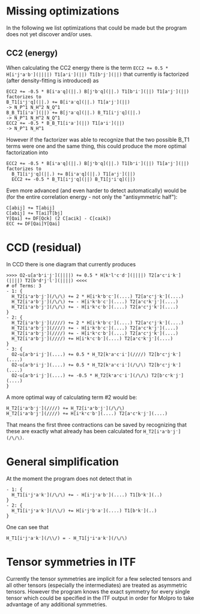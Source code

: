 # Missing optimizations

In the following we list optimizations that could be made but the program does not yet discover and/or uses.

## CC2 (energy)

When calculating the CC2 energy there is the term `ECC2 += 0.5 * H[i⁺j⁺a⁻b⁻](||||) T1[a⁺i⁻](||) T1[b⁺j⁻](||)` that currently is factorized (after
density-fitting is introduced) as
```
ECC2 += -0.5 * B[i⁺a⁻q](||.) B[j⁺b⁻q](||.) T1[b⁺i⁻](||) T1[a⁺j⁻](||) factorizes to
B_T1[i⁺j⁻q](||.) += B[i⁺a⁻q](||.) T1[a⁺j⁻](||)
-> N_P^1 N_H^2 N_Q^1
B_B_T1[i⁺a⁻](||) += B[j⁺a⁻q](||.) B_T1[i⁺j⁻q](||.)
-> N_P^1 N_H^2 N_Q^1
ECC2 += -0.5 * B_B_T1[i⁺a⁻](||) T1[a⁺i⁻](||)
-> N_P^1 N_H^1
```
However if the factorizer was able to recognize that the two possible B_T1 terms were one and the same thing, this could produce the more optimal
factorization into
```
ECC2 += -0.5 * B[i⁺a⁻q](||.) B[j⁺b⁻q](||.) T1[b⁺i⁻](||) T1[a⁺j⁻](||) factorizes to
  B_T1[i⁺j⁻q](||.) += B[i⁺a⁻q](||.) T1[a⁺j⁻](||)
  ECC2 += -0.5 * B_T1[i⁺j⁻q](||) B_T1[j⁺i⁻q](||)
```

Even more advanced (and even harder to detect automatically) would be (for the entire correlation energy - not only the "antisymmetric half"):
```
C[abij] += T[abij] 
C[abij] += T[ai]T[bj]
Y[Qai] += DF[Qck] (2 C[acik] - C[caik])
ECC += DF[Qai]Y[Qai]
```


# CCD (residual)

In CCD there is one diagram that currently produces
```
>>>> O2-u[a⁺b⁺i⁻j⁻](||||) += 0.5 * H[k⁺l⁺c⁻d⁻](||||) T2[a⁺c⁺i⁻k⁻](||||) T2[b⁺d⁺j⁻l⁻](||||) <<<<
# of Terms: 3
- 1: {
  H_T2[i⁺a⁺b⁻j⁻](/\/\) += 2 * H[i⁺k⁺b⁻c⁻](....) T2[a⁺c⁺j⁻k⁻](....)
  H_T2[i⁺a⁺b⁻j⁻](/\/\) += - H[i⁺k⁺b⁻c⁻](....) T2[a⁺c⁺k⁻j⁻](....)
  H_T2[i⁺a⁺b⁻j⁻](/\/\) += - H[i⁺k⁺c⁻b⁻](....) T2[a⁺c⁺j⁻k⁻](....)
}
- 2: {
  H_T2[i⁺a⁺b⁻j⁻](////) += 2 * H[i⁺k⁺b⁻c⁻](....) T2[a⁺c⁺j⁻k⁻](....)
  H_T2[i⁺a⁺b⁻j⁻](////) += - H[i⁺k⁺b⁻c⁻](....) T2[a⁺c⁺k⁻j⁻](....)
  H_T2[i⁺a⁺b⁻j⁻](////) += - H[i⁺k⁺c⁻b⁻](....) T2[a⁺c⁺j⁻k⁻](....)
  H_T2[i⁺a⁺b⁻j⁻](////) += H[i⁺k⁺c⁻b⁻](....) T2[a⁺c⁺k⁻j⁻](....)
}
- 3: {
  O2-u[a⁺b⁺i⁻j⁻](....) += 0.5 * H_T2[k⁺a⁺c⁻i⁻](////) T2[b⁺c⁺j⁻k⁻](....)
  O2-u[a⁺b⁺i⁻j⁻](....) += 0.5 * H_T2[k⁺a⁺c⁻i⁻](/\/\) T2[b⁺c⁺j⁻k⁻](....)
  O2-u[a⁺b⁺i⁻j⁻](....) += -0.5 * H_T2[k⁺a⁺c⁻i⁻](/\/\) T2[b⁺c⁺k⁻j⁻](....)
}
```

A more optimal way of calculating term #2 would be:
```
H_T2[i⁺a⁺b⁻j⁻](////) += H_T2[i⁺a⁺b⁻j⁻](/\/\)
H_T2[i⁺a⁺b⁻j⁻](////) += H[i⁺k⁺c⁻b⁻](....) T2[a⁺c⁺k⁻j⁻](....)
```
That means the first three contractions can be saved by recognizing that these are exactly what already has been calculated for
`H_T2[i⁺a⁺b⁻j⁻](/\/\)`.


# General simplification

At the moment the program does not detect that in
```
- 1: {
  H_T1[i⁺j⁺a⁻k⁻](/\/\) += - H[i⁺j⁺a⁻b⁻](....) T1[b⁺k⁻](..)
}
- 2: {
  H_T1[i⁺j⁺a⁻k⁻](/\\/) += H[i⁺j⁺b⁻a⁻](....) T1[b⁺k⁻](..)
}
```
One can see that
```
H_T1[i⁺j⁺a⁻k⁻](/\\/) = - H_T1[j⁺i⁺a⁻k⁻](/\/\)
```

# Tensor symmetries in ITF

Currently the tensor symmetries are implicit for a few selected tensors and all other tensors (especially the intermediates) are treated as asymmetric
tensors. However the program knows the exact symmetry for every single tensor which could be specified in the ITF output in order for Molpro to take
advantage of any additional symmetries.
